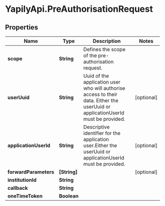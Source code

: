 # YapilyApi.PreAuthorisationRequest

## Properties

Name | Type | Description | Notes
------------ | ------------- | ------------- | -------------
**scope** | **String** | Defines the scope of the pre-authorisation request. | 
**userUuid** | **String** | Uuid of the application user who will authorise access to their data. Either the userUuid or applicationUserId must be provided. | [optional] 
**applicationUserId** | **String** | Descriptive identifier for the application user.Either the userUuid or applicationUserId must be provided. | [optional] 
**forwardParameters** | **[String]** |  | [optional] 
**institutionId** | **String** |  | 
**callback** | **String** |  | 
**oneTimeToken** | **Boolean** |  | 


